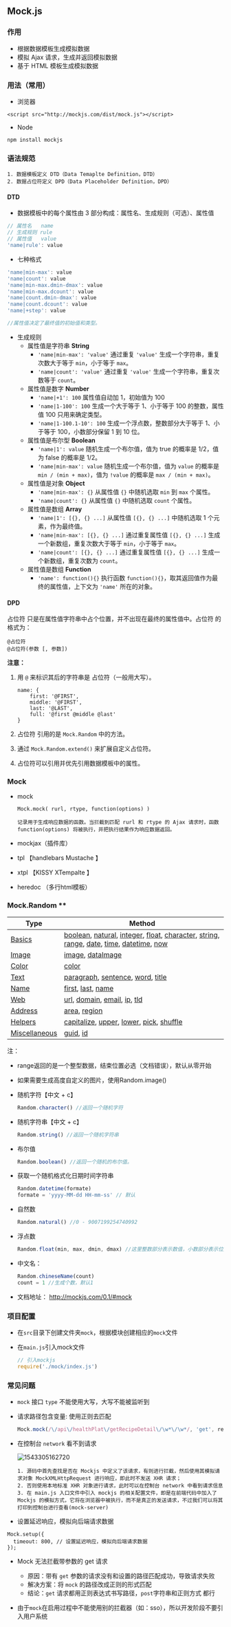 ## Mock.js

### 作用

- 根据数据模板生成模拟数据
- 模拟 Ajax 请求，生成并返回模拟数据
- 基于 HTML 模板生成模拟数据

### 用法（常用）

- 浏览器

```
<script src="http://mockjs.com/dist/mock.js"></script>
```

- Node

``` 
npm install mockjs
```

### 语法规范

```shell
1. 数据模板定义 DTD（Data Temaplte Definition，DTD）
2. 数据占位符定义 DPD（Data Placeholder Definition，DPD）
```

#### DTD

- 数据模板中的每个属性由 3 部分构成：属性名、生成规则（可选）、属性值

```javascript
// 属性名   name
// 生成规则 rule
// 属性值   value
'name|rule': value
```

- 七种格式

```javascript
'name|min-max': value
'name|count': value
'name|min-max.dmin-dmax': value
'name|min-max.dcount': value
'name|count.dmin-dmax': value
'name|count.dcount': value
'name|+step': value

//属性值决定了最终值的初始值和类型。
```

- 生成规则
  - 属性值是字符串 **String** 
    - `'name|min-max': 'value'` 通过重复 `'value'` 生成一个字符串，重复次数大于等于 `min`，小于等于 `max`。
    - `'name|count': 'value'` 通过重复 `'value'` 生成一个字符串，重复次数等于 `count`。
  - 属性值是数字 **Number** 
    - `'name|+1': 100` 属性值自动加 1，初始值为 100
    - `'name|1-100': 100` 生成一个大于等于 1、小于等于 100 的整数，属性值 100 只用来确定类型。
    - `'name|1-100.1-10': 100` 生成一个浮点数，整数部分大于等于 1、小于等于 100，小数部分保留 1 到 10 位。
  - 属性值是布尔型 **Boolean** 
    - `'name|1': value` 随机生成一个布尔值，值为 true 的概率是 1/2，值为 false 的概率是 1/2。
    - `'name|min-max': value` 随机生成一个布尔值，值为 `value` 的概率是 `min / (min + max)`，值为 `!value` 的概率是 `max / (min + max)`。
  - 属性值是对象 **Object**
    - `'name|min-max': {}` 从属性值 `{}` 中随机选取 `min` 到 `max` 个属性。
    - `'name|count': {}` 从属性值 `{}` 中随机选取 `count` 个属性。
  - 属性值是数组 **Array**
    - `'name|1': [{}, {} ...]` 从属性值 `[{}, {} ...]` 中随机选取 1 个元素，作为最终值。
    - `'name|min-max': [{}, {} ...]` 通过重复属性值 `[{}, {} ...]` 生成一个新数组，重复次数大于等于 `min`，小于等于 `max`。
    - `'name|count': [{}, {} ...]` 通过重复属性值 `[{}, {} ...]` 生成一个新数组，重复次数为 `count`。
  - 属性值是数组 **Function**
    - `'name': function(){}` 执行函数 `function(){}`，取其返回值作为最终的属性值，上下文为 `'name'` 所在的对象。

#### DPD

占位符 只是在属性值字符串中占个位置，并不出现在最终的属性值中。占位符 的格式为：

```
@占位符
@占位符(参数 [, 参数])
```

**注意：**

1. 用 `@` 来标识其后的字符串是 占位符（一般用大写）。

   ```
   name: {
       first: '@FIRST',
       middle: '@FIRST',
       last: '@LAST',
       full: '@first @middle @last'
   }
   ```

2. 占位符 引用的是 `Mock.Random` 中的方法。

3. 通过 `Mock.Random.extend()` 来扩展自定义占位符。

4. 占位符可以引用并优先引用数据模板中的属性。

### Mock

- mock

  ```
  Mock.mock( rurl, rtype, function(options) )
  
  记录用于生成响应数据的函数。当拦截到匹配 rurl 和 rtype 的 Ajax 请求时，函数 function(options) 将被执行，并把执行结果作为响应数据返回。
  ```

- mockjax（插件库）

- tpl 【handlebars  Mustache 】

- xtpl 【KISSY XTempalte 】

- heredoc （多行html模板）

### Mock.Random **

| Type                                                  | Method                                                       |
| ----------------------------------------------------- | ------------------------------------------------------------ |
| [Basics](http://mockjs.com/0.1/#Basics)               | [boolean](http://mockjs.com/0.1/#boolean), [natural](http://mockjs.com/0.1/#natural), [integer](http://mockjs.com/0.1/#integer), [float](http://mockjs.com/0.1/#float), [character](http://mockjs.com/0.1/#character), [string](http://mockjs.com/0.1/#string), [range](http://mockjs.com/0.1/#range), [date](http://mockjs.com/0.1/#date), [time](http://mockjs.com/0.1/#time), [datetime](http://mockjs.com/0.1/#datetime), [now](http://mockjs.com/0.1/#now) |
| [Image](http://mockjs.com/0.1/#Image)                 | [image](http://mockjs.com/0.1/#image), [dataImage](http://mockjs.com/0.1/#dataImage) |
| [Color](http://mockjs.com/0.1/#Color)                 | [color](http://mockjs.com/0.1/#color)                        |
| [Text](http://mockjs.com/0.1/#Text)                   | [paragraph](http://mockjs.com/0.1/#paragraph), [sentence](http://mockjs.com/0.1/#sentence), [word](http://mockjs.com/0.1/#word), [title](http://mockjs.com/0.1/#title) |
| [Name](http://mockjs.com/0.1/#Name)                   | [first](http://mockjs.com/0.1/#first), [last](http://mockjs.com/0.1/#last), [name](http://mockjs.com/0.1/#name) |
| [Web](http://mockjs.com/0.1/#Web)                     | [url](http://mockjs.com/0.1/#url), [domain](http://mockjs.com/0.1/#domain), [email](http://mockjs.com/0.1/#email), [ip](http://mockjs.com/0.1/#ip), [tld](http://mockjs.com/0.1/#tld) |
| [Address](http://mockjs.com/0.1/#Address)             | [area](http://mockjs.com/0.1/#area), [region](http://mockjs.com/0.1/#region) |
| [Helpers](http://mockjs.com/0.1/#Helpers)             | [capitalize](http://mockjs.com/0.1/#capitalize), [upper](http://mockjs.com/0.1/#upper), [lower](http://mockjs.com/0.1/#lower), [pick](http://mockjs.com/0.1/#pick), [shuffle](http://mockjs.com/0.1/#shuffle) |
| [Miscellaneous](http://mockjs.com/0.1/#Miscellaneous) | [guid](http://mockjs.com/0.1/#guid), [id](http://mockjs.com/0.1/#id) |

注： 

- range返回的是一个整型数据，结束位置必选（文档错误），默认从零开始

- 如果需要生成高度自定义的图片，使用Random.image()

- 随机字符【中文 + c】

  ```javascript
  Random.character() //返回一个随机字符
  ```

- 随机字符串【中文 + c】

  ```JavaScript
  Random.string() //返回一个随机字符串
  ```

- 布尔值

  ```javascript
  Random.boolean() //返回一个随机的布尔值。
  ```

- 获取一个随机格式化日期时间字符串

  ```JavaScript
  Random.datetime(formate)
  formate = 'yyyy-MM-dd HH-mm-ss' // 默认
  ```

- 自然数

  ``` javascript
  Random.natural() //0 - 9007199254740992
  ```

- 浮点数

  ```JavaScript
  Random.float(min, max, dmin, dmax) //这里整数部分表示数值，小数部分表示位数
  ```

- 中文名：

  ```javascript
  Random.chineseName(count)
  count = 1 //生成个数，默认1
  ```

- 文档地址： http://mockjs.com/0.1/#mock

### 项目配置

- 在`src`目录下创建文件夹`mock`，根据模块创建相应的`mock`文件

- 在`main.js`引入mock文件

  ```javascript
  // 引入mockjs
  require('./mock/index.js')
  ```

  

### 常见问题

- `mock` 接口 `type` 不能使用大写，大写不能被监听到

- 请求路径包含变量: 使用正则去匹配

  ```javascript
  Mock.mock(/\/api\/healthPlat\/getRecipeDetail\/\w*\/\w*/, 'get', record.getRecipeDetail);
  ```

- 在控制台 `network` 看不到请求

  ![1543305162720](C:\Users\xiaoye\AppData\Local\Temp\1543305162720.png)

  ```
  1. 源码中首先查找是否在 Mockjs 中定义了该请求，有则进行拦截，然后使用其模拟请求对象 MockXMLHttpRequest 进行响应，即此时不发送 XHR 请求；
  2. 否则使用本地标准 XHR 对象进行请求，此时可以在控制台 network 中看到请求信息
  3. 在 main.js 入口文件中引入 mockjs 的相关配置文件，即是在前端代码中加入了 Mockjs 的模拟方式，它将在浏览器中被执行，而不是真正的发送请求，不过我们可以将其打印到控制台进行查看(mock-server)
  ```

  

-  设置延迟响应，模拟向后端请求数据

  ```
  Mock.setup({
    timeout: 800, // 设置延迟响应，模拟向后端请求数据
  });
  ```

- Mock 无法拦截带参数的 get 请求

  - 原因：带有 `get` 参数的请求没有和设置的路径匹配成功，导致请求失败
  - 解决方案：将 `mock` 的路径改成正则的形式匹配
  - 结论：`get` 请求都用正则表达式书写路径，`post`字符串和正则方式 都行
- 由于`mock`在启用过程中不能使用别的拦截器（如：sso），所以开发阶段不要引入用户系统